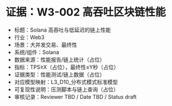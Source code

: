 # 证据：W3-002 高吞吐区块链性能

- 标题：Solana 高吞吐与低延迟的链上性能
- 行业：Web3
- 场景：大并发交易、最终性
- 系统/组件：Solana
- 数据来源：性能报告/链上统计（占位）
- 指标：TPS≥X（占位），最终性≤Y秒（占位）
- 证据类型：性能测试/链上数据（占位）
- 对应模型映射：L3_D10_分布式模式标准模型
- 可复现性说明：压测脚本与链上查询（占位）
- 审核记录：Reviewer TBD / Date TBD / Status draft
